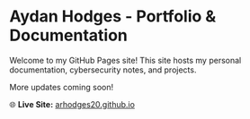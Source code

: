 # Aydan Hodges - Portfolio & Documentation  

Welcome to my GitHub Pages site! This site hosts my personal documentation, cybersecurity notes, and projects.  

More updates coming soon!  

🌐 **Live Site:** [arhodges20.github.io](https://arhodges20.github.io)  

